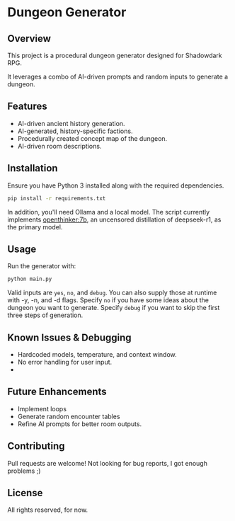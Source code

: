 # Dungeon Generator
## Overview
This project is a procedural dungeon generator designed for Shadowdark RPG. 

It leverages a combo of AI-driven prompts and random inputs to generate a dungeon.

## Features
- AI-driven ancient history generation.
- AI-generated, history-specific factions.
- Procedurally created concept map of the dungeon.
- AI-driven room descriptions. 

## Installation
Ensure you have Python 3 installed along with the required dependencies.
```bash
pip install -r requirements.txt
```
In addition, you'll need Ollama and a local model. The script currently 
implements [openthinker:7b](https://ollama.com/library/openthinker), an uncensored distillation of deepseek-r1, as 
the primary model. 

## Usage
Run the generator with:
```bash
python main.py
```
Valid inputs are `yes`, `no`, and `debug`. You can also supply those at runtime with -y, -n, and -d flags.
Specify `no` if you have some ideas about the dungeon you want to generate.
Specify `debug` if you want to skip the first three steps of generation.

## Known Issues & Debugging
- Hardcoded models, temperature, and context window.
- No error handling for user input.
- 

## Future Enhancements
- Implement loops
- Generate random encounter tables
- Refine AI prompts for better room outputs.

## Contributing
Pull requests are welcome! Not looking for bug reports, I got enough problems ;)

## License
All rights reserved, for now.

